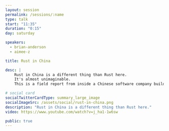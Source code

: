 ```yaml
---
layout: session
permalink: /sessions/:name
type: talk
start: "11:35"
duration: "0:15"
day: saturday

speakers:
  - brian-anderson
  - aimee-z

title: Rust in China

desc: |
    Rust in China is a different thing than Rust here.
    It's almost unimaginable.
    This is a field report from inside a Chinese software company building on Rust.

# social card
socialTwitterCardType: summary_large_image
socialImageSrc: /assets/social/rust-in-china.png
description: "Rust in China is a different thing than Rust here."
video: https://www.youtube.com/watch?v=j_ha1-1w6sw

public: true
---
```

